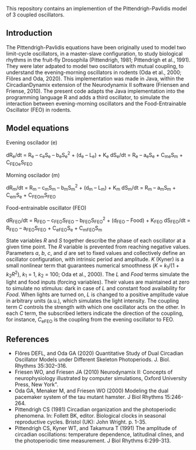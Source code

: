 This repository contains an implemention of the Pittendrigh-Pavlidis model of 3 coupled oscillators.

## Introduction
The Pittendrigh-Pavlidis equations have been originally used to model two limit-cycle oscillators, in a master-slave configuration, to study biological rhythms in the fruit-fly Drosophila (Pittendrigh, 1981; Pittendrigh et al., 1991).
They were later adpated to model two oscillators with mutual coupling, to understand the evening-morning oscillators in rodents (Oda et al., 2000; Flôres and Oda, 2020). This implementation was made in Java, within the CircadianDynamix extension of the Neurodynamix II software (Friensen and Friense, 2010).
The present code adapts the Java implementation into the programming language R and adds a third oscillator, to simulate the interaction between evening-morning oscillators and the Food-Entrainable Oscillator (FEO) in rodents.

## Model equations
Evening oscilador (e)

dR<sub>e</sub>/dt = R<sub>e</sub> – c<sub>e</sub>S<sub>e</sub> – b<sub>e</sub>S<sub>e</sub><sup>2</sup> + (d<sub>e</sub> – L<sub>e</sub>) + K<sub>e</sub>
dS<sub>e</sub>/dt = R<sub>e</sub> – a<sub>e</sub>S<sub>e</sub> + C<sub>me</sub>S<sub>m</sub> + C<sub>FEOe</sub>S<sub>FEO</sub>

Morning oscilador (m)

dR<sub>m</sub>/dt = R<sub>m</sub> – c<sub>m</sub>S<sub>m</sub> – b<sub>m</sub>S<sub>m</sub><sup>2</sup> + (d<sub>m</sub> – L<sub>m</sub>) + K<sub>m</sub>
dS<sub>m</sub>/dt = R<sub>m</sub> – a<sub>m</sub>S<sub>m</sub> + C<sub>em</sub>S<sub>e</sub> + C<sub>FEOm</sub>S<sub>FEO</sub>

Food-entrainable oscillator (FEO)

dR<sub>FEO</sub>/dt = R<sub>FEO</sub> – c<sub>FEO</sub>S<sub>FEO</sub> – b<sub>FEO</sub>S<sub>FEO</sub><sup>2</sup> + (d<sub>FEO</sub> – Food) + K<sub>FEO</sub>
dS<sub>FEO</sub>/dt = R<sub>FEO</sub> – a<sub>FEO</sub>S<sub>FEO</sub> + C<sub>eFEO</sub>S<sub>e</sub> + C<sub>mFEO</sub>S<sub>m</sub>


State variables *R* and *S* together describe the phase of each oscillator at a given time point. The *R* variable is prevented from reaching negative values. Parameters *a*, *b*, *c*, and *d* are set to fixed values and collectively define an oscillator configuration, with intrinsic period and amplitude. *K* (Kyner) is a small nonlinear term that guarantees numerical smoothness (*K* = *k*<sub>1</sub>/(1 + *k*<sub>2</sub>*R*<sup>2</sup>), *k*<sub>1</sub> = 1, *k*<sub>2</sub> = 100; Oda et al., 2000). The *L* and *Food* terms simulate the light and food inputs (forcing variables). Their values are maintained at zero to simulate no stimulus: dark in case of *L* and constant food availability for *Food*. When lights are turned on, *L* is changed to a positive amplitude value in arbitrary units (a.u.), which simulates the light intensity. The coupling term *C* controls the strength with which one oscillator acts on the other. In each *C* term, the subscribed letters indicate the direction of the coupling, for instance, *C*<sub>eFEO</sub> is the coupling from the evening oscillator to FEO.


## References
- Flôres DEFL, and Oda GA (2020) Quantitative Study of Dual Circadian Oscillator Models under Different Skeleton Photoperiods. J. Biol. Rhythms 35:302–316.
- Friesen WO, and Friesen JA (2010) Neurodynamix II: Concepts of neurophysiology illustrated by computer simulations, Oxford University Press, New York".
- Oda GA, Menaker M, and Friesen WO (2000) Modeling the dual pacemaker system of the tau mutant hamster. J Biol Rhythms 15:246-264.
- Pittendrigh CS (1981) Circadian organization and the photoperiodic phenomena. In: Follett BK, editor. Biological clocks in seasonal reproductive cycles. Bristol (UK): John Wright. p. 1-35.
- Pittendrigh CS, Kyner WT, and Takamura T (1991) The amplitude of circadian oscillations: temperature dependence, latitudinal clines, and the photoperiodic time measurement. J Biol Rhythms 6:299-313.
